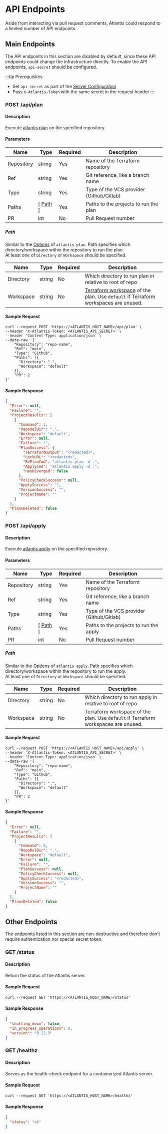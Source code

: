 # API Endpoints

Aside from interacting via pull request comments, Atlantis could respond to a limited number of API endpoints.

## Main Endpoints

The API endpoints in this section are disabled by default, since these API endpoints could change the infrastructure directly.
To enable the API endpoints, `api-secret` should be configured.

:::tip Prerequisites

* Set `api-secret` as part of the [Server Configuration](server-configuration.md#api-secret)
* Pass `X-Atlantis-Token` with the same secret in the request header
  :::

### POST /api/plan

#### Description

Execute [atlantis plan](using-atlantis.md#atlantis-plan) on the specified repository.

#### Parameters

| Name       | Type                              | Required | Description                              |
|------------|-----------------------------------|----------|------------------------------------------|
| Repository | string                            | Yes      | Name of the Terraform repository         |
| Ref        | string                            | Yes      | Git reference, like a branch name        |
| Type       | string                            | Yes      | Type of the VCS provider (Github/Gitlab) |
| Paths      | [ [Path](api-endpoints.md#path) ] | Yes      | Paths to the projects to run the plan    |
| PR         | int                               | No       | Pull Request number                      |

##### Path

Similar to the [Options](using-atlantis.md#options) of `atlantis plan`. Path specifies which directory/workspace
within the repository to run the plan.  
At least one of `Directory` or `Workspace` should be specified.

| Name      | Type   | Required | Description                                                                                                                                               |
|-----------|--------|----------|-----------------------------------------------------------------------------------------------------------------------------------------------------------|
| Directory | string | No       | Which directory to run plan in relative to root of repo                                                                                                   |
| Workspace | string | No       | [Terraform workspace](https://developer.hashicorp.com/terraform/language/state/workspaces) of the plan. Use `default` if Terraform workspaces are unused. |

#### Sample Request

```shell
curl --request POST 'https://<ATLANTIS_HOST_NAME>/api/plan' \
--header 'X-Atlantis-Token: <ATLANTIS_API_SECRET>' \
--header 'Content-Type: application/json' \
--data-raw '{
    "Repository": "repo-name",
    "Ref": "main",
    "Type": "Github",
    "Paths": [{
      "Directory": ".",
      "Workspace": "default"
    }],
    "PR": 2
}'
```

#### Sample Response

```json
{
  "Error": null,
  "Failure": "",
  "ProjectResults": [
    {
      "Command": 1,
      "RepoRelDir": ".",
      "Workspace": "default",
      "Error": null,
      "Failure": "",
      "PlanSuccess": {
        "TerraformOutput": "<redacted>",
        "LockURL": "<redacted>",
        "RePlanCmd": "atlantis plan -d .",
        "ApplyCmd": "atlantis apply -d .",
        "HasDiverged": false
      },
      "PolicyCheckSuccess": null,
      "ApplySuccess": "",
      "VersionSuccess": "",
      "ProjectName": ""
    }
  ],
  "PlansDeleted": false
}
```

### POST /api/apply

#### Description

Execute [atlantis apply](using-atlantis.md#atlantis-apply) on the specified repository.

#### Parameters

| Name       | Type                                | Required | Description                              |
|------------|-------------------------------------|----------|------------------------------------------|
| Repository | string                              | Yes      | Name of the Terraform repository         |
| Ref        | string                              | Yes      | Git reference, like a branch name        |
| Type       | string                              | Yes      | Type of the VCS provider (Github/Gitlab) |
| Paths      | [ [Path](api-endpoints.md#path-1) ] | Yes      | Paths to the projects to run the apply   |
| PR         | int                                 | No       | Pull Request number                      |

##### Path

Similar to the [Options](using-atlantis.md#options-1) of `atlantis apply`. Path specifies which directory/workspace
within the repository to run the apply.  
At least one of `Directory` or `Workspace` should be specified.

| Name      | Type   | Required | Description                                                                                                                                               |
|-----------|--------|----------|-----------------------------------------------------------------------------------------------------------------------------------------------------------|
| Directory | string | No       | Which directory to run apply in relative to root of repo                                                                                                  |
| Workspace | string | No       | [Terraform workspace](https://developer.hashicorp.com/terraform/language/state/workspaces) of the plan. Use `default` if Terraform workspaces are unused. |

#### Sample Request

```shell
curl --request POST 'https://<ATLANTIS_HOST_NAME>/api/apply' \
--header 'X-Atlantis-Token: <ATLANTIS_API_SECRET>' \
--header 'Content-Type: application/json' \
--data-raw '{
    "Repository": "repo-name",
    "Ref": "main",
    "Type": "Github",
    "Paths": [{
      "Directory": ".",
      "Workspace": "default"
    }],
    "PR": 2
}'
```

#### Sample Response

```json
{
  "Error": null,
  "Failure": "",
  "ProjectResults": [
    {
      "Command": 0,
      "RepoRelDir": ".",
      "Workspace": "default",
      "Error": null,
      "Failure": "",
      "PlanSuccess": null,
      "PolicyCheckSuccess": null,
      "ApplySuccess": "<redacted>",
      "VersionSuccess": "",
      "ProjectName": ""
    }
  ],
  "PlansDeleted": false
}
```

## Other Endpoints

The endpoints listed in this section are non-destructive and therefore don't require authentication nor special secret token.

### GET /status

#### Description

Return the status of the Atlantis server.

#### Sample Request

```shell
curl --request GET 'https://<ATLANTIS_HOST_NAME>/status'
```

#### Sample Response

```json
{
  "shutting_down": false,
  "in_progress_operations": 0,
  "version": "0.22.3"
}
```

### GET /healthz

#### Description

Serves as the health-check endpoint for a containerized Atlantis server.

#### Sample Request

```shell
curl --request GET 'https://<ATLANTIS_HOST_NAME>/healthz'
```

#### Sample Response

```json
{
  "status": "ok"
}
```
